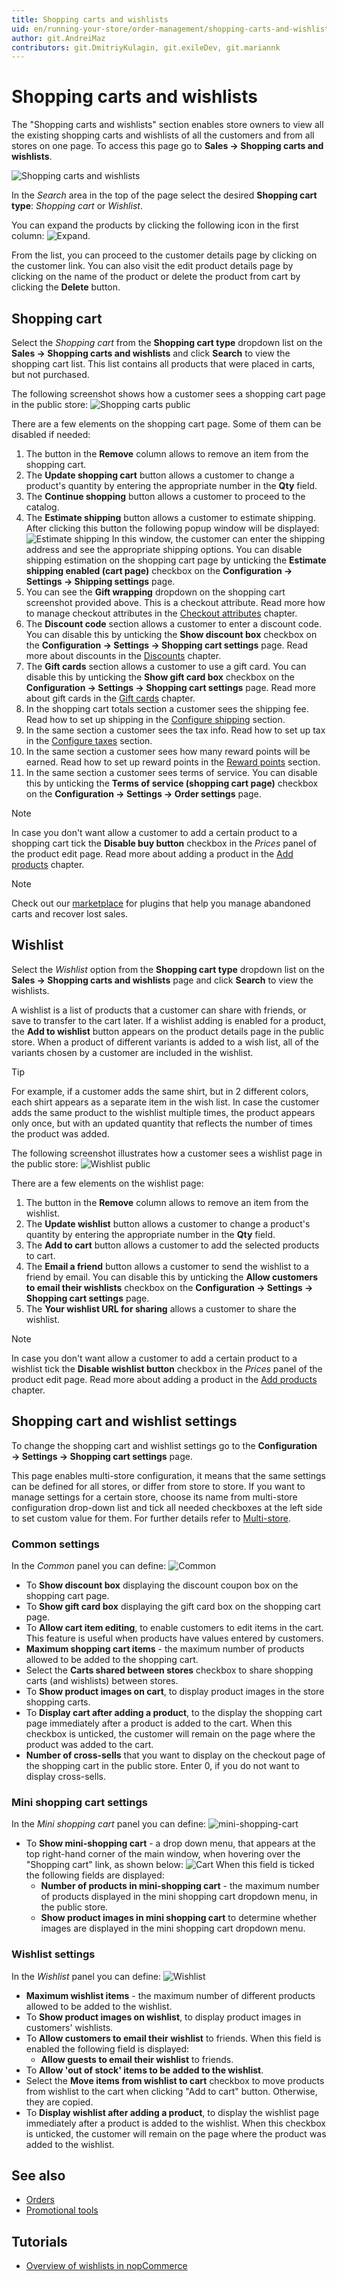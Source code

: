 ```yaml
---
title: Shopping carts and wishlists
uid: en/running-your-store/order-management/shopping-carts-and-wishlists
author: git.AndreiMaz
contributors: git.DmitriyKulagin, git.exileDev, git.mariannk
---
```


# Shopping carts and wishlists

The "Shopping carts and wishlists" section enables store owners to view all the existing shopping carts and wishlists of all the customers and from all stores on one page. To access this page go to **Sales → Shopping carts and wishlists**.

![Shopping carts and wishlists](_static/shopping-carts-and-wishlists/list.jpg)

In the *Search* area in the top of the page select the desired **Shopping cart type**: *Shopping cart* or *Wishlist*.

You can expand the products by clicking the following icon in the first column: ![Expand](_static/shopping-carts-and-wishlists/icon.jpg).

From the list, you can proceed to the customer details page by clicking on the customer link. You can also visit the edit product details page by clicking on the name of the product or delete the product from cart by clicking the **Delete** button.

## Shopping cart

Select the *Shopping cart* from the **Shopping cart type** dropdown list on the **Sales → Shopping carts and wishlists** and click **Search** to view the shopping cart list. This list contains all products that were placed in carts, but not purchased.

The following screenshot shows how a customer sees a shopping cart page in the public store:
![Shopping carts public](_static/shopping-carts-and-wishlists/shopping-cart-public.jpg)

There are a few elements on the shopping cart page. Some of them can be disabled if needed:

1. The button in the **Remove** column allows to remove an item from the shopping cart.
1. The **Update shopping cart** button allows a customer to change a product's quantity by entering the appropriate number in the **Qty** field.
1. The **Continue shopping** button allows a customer to proceed to the catalog.
1. The **Estimate shipping** button allows a customer to estimate shipping. After clicking this button the following popup window will be displayed:
  ![Estimate shipping](_static/shopping-carts-and-wishlists/estimate-shipping.jpg)
  In this window, the customer can enter the shipping address and see the appropriate shipping options.
  You can disable shipping estimation on the shopping cart page by unticking the **Estimate shipping enabled (cart page)** checkbox on the **Configuration → Settings → Shipping settings** page.
1. You can see the **Gift wrapping** dropdown on the shopping cart screenshot provided above. This is a checkout attribute. Read more how to manage checkout attributes in the [Checkout attributes](xref:en/running-your-store/order-management/checkout-attributes) chapter.
1. The **Discount code** section allows a customer to enter a discount code. You can disable this by unticking the **Show discount box** checkbox on the **Configuration → Settings → Shopping cart settings** page. Read more about discounts in the [Discounts](xref:en/running-your-store/promotional-tools/discounts) chapter.
1. The **Gift cards** section allows a customer to use a gift card. You can disable this by unticking the **Show gift card box** checkbox on the **Configuration → Settings → Shopping cart settings** page. Read more about gift cards in the [Gift cards](xref:en/running-your-store/promotional-tools/gift-cards) chapter.
1. In the shopping cart totals section a customer sees the shipping fee. Read how to set up shipping in the [Configure shipping](xref:en/getting-started/configure-shipping/index) section.
1. In the same section a customer sees the tax info. Read how to set up tax in the [Configure taxes](xref:en/getting-started/configure-taxes/index) section.
1. In the same section a customer sees how many reward points will be earned. Read how to set up reward points in the [Reward points](xref:en/running-your-store/promotional-tools/reward-points) section.
1. In the same section a customer sees terms of service. You can disable this by unticking the **Terms of service (shopping cart page)** checkbox on the **Configuration → Settings → Order settings** page.

> [!NOTE]
>
> In case you don't want allow a customer to add a certain product to a shopping cart tick the **Disable buy button** checkbox in the *Prices* panel of the product edit page. Read more about adding a product in the [Add products](xref:en/running-your-store/catalog/products/add-products) chapter.

> [!NOTE]
>
> Check out our [marketplace](http://www.nopcommerce.com/marketplace) for plugins that help you manage abandoned carts and recover lost sales.

## Wishlist

Select the *Wishlist* option from the **Shopping cart type** dropdown list on the **Sales → Shopping carts and wishlists** page and click **Search** to view the wishlists.

A wishlist is a list of products that a customer can share with friends, or save to transfer to the cart later. If a wishlist adding is enabled for a product, the **Add to wishlist** button appears on the product details page in the public store. When a product of different variants is added to a wish list, all of the variants chosen by a customer are included in the wishlist.

> [!TIP]
>
> For example, if a customer adds the same shirt, but in 2 different colors, each shirt appears as a separate item in the wish list. In case the customer adds the same product to the wishlist multiple times, the product appears only once, but with an updated quantity that reflects the number of times the product was added.

The following screenshot illustrates how a customer sees a wishlist page in the public store:
![Wishlist public](_static/shopping-carts-and-wishlists/wishlist-public.jpg)

There are a few elements on the wishlist page:

1. The button in the **Remove** column allows to remove an item from the wishlist.
1. The **Update wishlist** button allows a customer to change a product's quantity by entering the appropriate number in the **Qty** field.
1. The **Add to cart** button allows a customer to add the selected products to cart.
1. The **Email a friend** button allows a customer to send the wishlist to a friend by email. You can disable this by unticking the **Allow customers to email their wishlists** checkbox on the **Configuration → Settings → Shopping cart settings** page.
1. The **Your wishlist URL for sharing** allows a customer to share the wishlist.

> [!NOTE]
>
> In case you don't want allow a customer to add a certain product to a wishlist tick the **Disable wishlist button** checkbox in the *Prices* panel of the product edit page. Read more about adding a product in the [Add products](xref:en/running-your-store/catalog/products/add-products) chapter.

## Shopping cart and wishlist settings

To change the shopping cart and wishlist settings go to the **Configuration → Settings → Shopping cart settings** page.

This page enables multi-store configuration, it means that the same settings can be defined for all stores, or differ from store to store. If you want to manage settings for a certain store, choose its name from multi-store configuration drop-down list and tick all needed checkboxes at the left side to set custom value for them. For further details refer to [Multi-store](xref:en/getting-started/advanced-configuration/multi-store).

### Common settings

In the *Common* panel you can define:
![Common](_static/shopping-carts-and-wishlists/common.png)

* To **Show discount box** displaying the discount coupon box on the shopping cart page.
* To **Show gift card box** displaying the gift card box on the shopping cart page.
* To **Allow cart item editing**, to enable customers to edit items in the cart. This feature is useful when products have values entered by customers.
* **Maximum shopping cart items** - the maximum number of products allowed to be added to the shopping cart.
* Select the **Carts shared between stores** checkbox to share shopping carts (and wishlists) between stores.
* To **Show product images on cart**, to display product images in the store shopping carts.
* To **Display cart after adding a product**, to the display the shopping cart page immediately after a product is added to the cart. When this checkbox is unticked, the customer will remain on the page where the product was added to the cart.
* **Number of cross-sells** that you want to display on the checkout page of the shopping cart in the public store. Enter 0, if you do not want to display cross-sells.

### Mini shopping cart settings

In the *Mini shopping cart* panel you can define:
![mini-shopping-cart](_static/shopping-carts-and-wishlists/mini-shopping-cart.png)

* To **Show mini-shopping cart** - a drop down menu, that appears at the top right-hand corner of the main window, when hovering over the "Shopping cart" link, as shown below:
  ![Cart](_static/shopping-carts-and-wishlists/cart.png)
  When this field is ticked the following fields are displayed:
  * **Number of products in mini-shopping cart** - the maximum number of products displayed in the mini shopping cart dropdown menu, in the public store.
  * **Show product images in mini shopping cart** to determine whether images are displayed in the mini shopping cart dropdown menu.

### Wishlist settings

In the *Wishlist* panel you can define:
![Wishlist](_static/shopping-carts-and-wishlists/wishlist.png)

* **Maximum wishlist items** - the maximum number of different products allowed to be added to the wishlist.
* To **Show product images on wishlist**, to display product images in customers' wishlists.
* To **Allow customers to email their wishlist** to friends. When this field is enabled the following field is displayed:
  * **Allow guests to email their wishlist** to friends.
* To **Allow 'out of stock' items to be added to the wishlist**.
* Select the **Move items from wishlist to cart** checkbox to move products from wishlist to the cart when clicking "Add to cart" button. Otherwise, they are copied.
* To **Display wishlist after adding a product**, to display the wishlist page immediately after a product is added to the wishlist. When this checkbox is unticked, the customer will remain on the page where the product was added to the wishlist.

## See also

* [Orders](xref:en/running-your-store/order-management/orders)
* [Promotional tools](xref:en/running-your-store/promotional-tools/index)

## Tutorials

* [Overview of wishlists in nopCommerce](https://www.youtube.com/watch?v=9EN7oZSwIVE)
